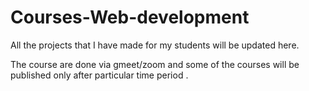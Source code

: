# Courses-Web-development

All the projects that I have made for my students will be updated here.

The course are done via gmeet/zoom and some of the courses will be published only after particular time period .
